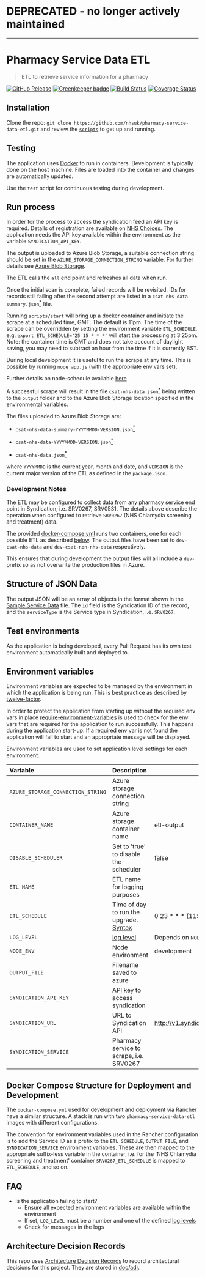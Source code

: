 # **DEPRECATED** - no longer actively maintained

---

# Pharmacy Service Data ETL
> ETL to retrieve service information for a pharmacy

[![GitHub Release](https://img.shields.io/github/release/nhsuk/pharmacy-service-data-etl.svg)](https://github.com/nhsuk/pharmacy-service-data-etl/releases/latest/)
[![Greenkeeper badge](https://badges.greenkeeper.io/nhsuk/pharmacy-service-data-etl.svg)](https://greenkeeper.io/)
[![Build Status](https://travis-ci.org/nhsuk/pharmacy-service-data-etl.svg?branch=master)](https://travis-ci.org/nhsuk/pharmacy-service-data-etl)
[![Coverage Status](https://coveralls.io/repos/github/nhsuk/pharmacy-service-data-etl/badge.svg?branch=master)](https://coveralls.io/github/nhsuk/pharmacy-service-data-etl?branch=master)

## Installation

Clone the repo: `git clone https://github.com/nhsuk/pharmacy-service-data-etl.git`
and review the [`scripts`](scripts) to get up and running.

## Testing

The application uses [Docker](https://www.docker.com/) to run in containers.
Development is typically done on the host machine. Files are loaded into the
container and changes are automatically updated.

Use the `test` script for continuous testing during development.

## Run process

In order for the process to access the syndication feed an API key is required.
Details of registration are available on
[NHS Choices](http://www.nhs.uk/aboutNHSChoices/professionals/syndication/Pages/Webservices.aspx).
The application needs the API key available within the environment as the
variable `SYNDICATION_API_KEY`.

The output is uploaded to Azure Blob Storage, a suitable connection string
should be set in the `AZURE_STORAGE_CONNECTION_STRING` variable.
For further details see
[Azure Blob Storage](https://azure.microsoft.com/en-gb/services/storage/blobs/).

The ETL calls the `all` end point and refreshes all data when run.

Once the initial scan is complete, failed records will be revisited. IDs for
records still failing after the second attempt are listed in a
`csat-nhs-data-summary.json`[<sup>*</sup>](#development-notes) file.

Running `scripts/start` will bring up a docker container and initiate the scrape at a scheduled time, GMT. The default is
11pm. The time of the scrape can be overridden by setting the environment variable `ETL_SCHEDULE`.
e.g. `export ETL_SCHEDULE='25 15 * * *'` will start the processing at 3:25pm.
Note: the container time is GMT and does not take account of daylight saving,
you may need to subtract an hour from the time if it is currently BST.

During local development it is useful to run the scrape at any time. This is
possible by running `node app.js` (with the appropriate env vars set).

Further details on node-schedule available
[here](https://www.npmjs.com/package/node-schedule)

A successful scrape will result in the file
`csat-nhs-data.json`[<sup>*</sup>](#development-notes) being written to the
`output` folder and to the Azure Blob Storage location specified in the
environmental variables.

The files uploaded to Azure Blob Storage are:

* `csat-nhs-data-summary-YYYYMMDD-VERSION.json`[<sup>*</sup>](#development-notes)

* `csat-nhs-data-YYYYMMDD-VERSION.json`[<sup>*</sup>](#development-notes)

* `csat-nhs-data.json`[<sup>*</sup>](#development-notes)

where `YYYYMMDD` is the current year, month and date, and `VERSION` is the
current major version of the ETL as defined in the `package.json`.

### Development Notes
The ETL may be configured to collect data from any pharmacy service end point
in Syndication, i.e. SRV0267, SRV0531.  The details above describe the
operation when configured to retrieve `SRV0267` (NHS Chlamydia screening and
treatment) data.

The provided [docker-compose.yml](docker-compose.yml) runs two containers, one
for each possible ETL as described
[below](#docker-compose-structure-for-deployment-and-development). The output
files have been set to `dev-csat-nhs-data` and `dev-csat-non-nhs-data`
respectively.

This ensures that during development the output files will all include a `dev-`
prefix so as not overwrite the production files in Azure.

## Structure of JSON Data

The output JSON will be an array of objects in the format shown in the [Sample
Service Data](sample-service-data.json) file.
The `id` field is the Syndication ID of the record, and the `serviceType` is
the Service type in Syndication, i.e. `SRV0267`.

## Test environments

As the application is being developed, every Pull Request has its own test
environment automatically built and deployed to.

## Environment variables

Environment variables are expected to be managed by the environment in which
the application is being run. This is best practice as described by
[twelve-factor](https://12factor.net/config).

In order to protect the application from starting up without the required
env vars in place
[require-environment-variables](https://www.npmjs.com/package/require-environment-variables)
is used to check for the env vars that are required for the application to run
successfully.
This happens during the application start-up. If a required env var is not found the
application will fail to start and an appropriate message will be displayed.

Environment variables are used to set application level settings for each
environment.


| Variable                           | Description                                                                                                 | Default                                 | Required |
| :--------------------------------- | :---------------------------------------------------------------------------------------------------------- | --------------------------------------- | :------- |
| `AZURE_STORAGE_CONNECTION_STRING`  | Azure storage connection string                                                                             |                                         | yes      |
| `CONTAINER_NAME`                   | Azure storage container name                                                                                | etl-output                              |          |
| `DISABLE_SCHEDULER`                | Set to 'true' to disable the scheduler                                                                      | false                                   |          |
| `ETL_NAME`                         | ETL name for logging purposes                                                                               |                                         | yes      |
| `ETL_SCHEDULE`                     | Time of day to run the upgrade. [Syntax](https://www.npmjs.com/package/node-schedule#cron-style-scheduling) | 0 23 * * * (11:00 pm)                   |          |
| `LOG_LEVEL`                        | [log level](https://github.com/trentm/node-bunyan#levels)                                                   | Depends on `NODE_ENV`                   |          |
| `NODE_ENV`                         | Node environment                                                                                            | development                             |          |
| `OUTPUT_FILE`                      | Filename saved to azure                                                                                     |                                         | yes      |
| `SYNDICATION_API_KEY`              | API key to access syndication                                                                               |                                         | yes      |
| `SYNDICATION_URL`                  | URL to Syndication API                                                                                      | http://v1.syndication.nhschoices.nhs.uk |          |
| `SYNDICATION_SERVICE`              | Pharmacy service to scrape, i.e. SRV0267                                                                    |                                         | yes      |

## Docker Compose Structure for Deployment and Development

The `docker-compose.yml` used for development and deployment via Rancher have a
similar structure.  A stack is run with two `pharmacy-service-data-etl` images
with different configurations.

The convention for environment variables used in the Rancher configuration is
to add the Service ID as a prefix to the `ETL_SCHEDULE`, `OUTPUT_FILE`, and
`SYNDICATION_SERVICE` environment variables.
These are then mapped to the appropriate suffix-less variable in the container,
i.e. for the 'NHS Chlamydia screening and treatment'  container
`SRV0267_ETL_SCHEDULE` is mapped to `ETL_SCHEDULE`, and so on.

## FAQ

* Is the application failing to start?
  * Ensure all expected environment variables are available within the environment
  * If set, `LOG_LEVEL` must be a number and one of the defined [log levels](https://github.com/trentm/node-bunyan#levels)
  * Check for messages in the logs

## Architecture Decision Records

This repo uses
[Architecture Decision Records](http://thinkrelevance.com/blog/2011/11/15/documenting-architecture-decisions)
to record architectural decisions for this project.
They are stored in [doc/adr](doc/adr).
